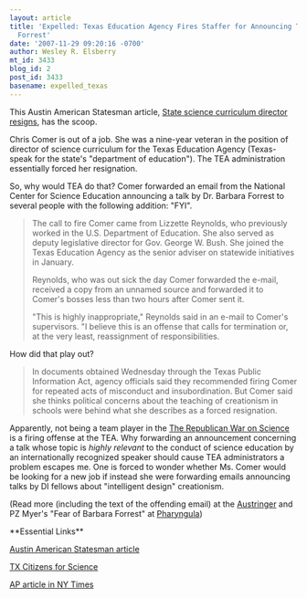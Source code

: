 ```yaml
---
layout: article
title: 'Expelled: Texas Education Agency Fires Staffer for Announcing Talk by Barbara
  Forrest'
date: '2007-11-29 09:20:16 -0700'
author: Wesley R. Elsberry
mt_id: 3433
blog_id: 2
post_id: 3433
basename: expelled_texas
---
```

This Austin American Statesman article, [State science curriculum director resigns](http://www.statesman.com/news/content/news/stories/local/11/29/1129science.html), has the scoop.

Chris Comer is out of a job. She was a nine-year veteran in the position of director of science curriculum for the Texas Education Agency (Texas-speak for the state's "department of education"). The TEA administration essentially forced her resignation.

So, why would TEA do that? Comer forwarded an email from the National Center for Science Education announcing a talk by Dr. Barbara Forrest to several people with the following addition: "FYI".

> The call to fire Comer came from Lizzette Reynolds, who previously worked in the U.S. Department of Education. She also served as deputy legislative director for Gov. George W. Bush. She joined the Texas Education Agency as the senior adviser on statewide initiatives in January.
> 
> Reynolds, who was out sick the day Comer forwarded the e-mail, received a copy from an unnamed source and forwarded it to Comer's bosses less than two hours after Comer sent it.
> 
> "This is highly inappropriate," Reynolds said in an e-mail to Comer's supervisors. "I believe this is an offense that calls for termination or, at the very least, reassignment of responsibilities.

How did that play out?

> In documents obtained Wednesday through the Texas Public Information Act, agency officials said they recommended firing Comer for repeated acts of misconduct and insubordination. But Comer said she thinks political concerns about the teaching of creationism in schools were behind what she describes as a forced resignation.

Apparently, not being a team player in the [The Republican War on Science](http://www.amazon.com/gp/product/B000NIJ4DI?ie=UTF8&amp;tag=onlinezoologi-20&amp;linkCode=as2&amp;camp=1789&amp;creative=9325&amp;creativeASIN=B000NIJ4DI)<img src="http://www.assoc-amazon.com/e/ir?t=onlinezoologi-20&amp;l=as2&amp;o=1&amp;a=B000NIJ4DI" alt="" width="1" height="1" style="border:none !important; margin:0px !important;" /> is a firing offense at the TEA. Why forwarding an announcement concerning a talk whose topic is _highly relevant_ to the conduct of science education by an internationally recognized speaker should cause TEA administrators a problem escapes me. One is forced to wonder whether Ms. Comer would be looking for a new job if instead she were forwarding emails announcing talks by DI fellows about "intelligent design" creationism.

(Read more (including the text of the offending email) at the [Austringer](http://austringer.net/wp/index.php/2007/11/29/expelled-texas-education-agency-fires-staffer-for-announcing-talk-by-barbara-forrest/) and PZ Myer's "Fear of Barbara Forrest" at [Pharyngula](http://scienceblogs.com/pharyngula/2007/11/fear_of_barbara_forrest.php))

<aside>
**Essential Links**

[Austin American Statesman article](http://www.statesman.com/news/content/news/stories/local/11/29/1129science.html)

[TX Citizens for Science](http://www.texscience.org/reviews/tea-science-director-resigns.htm)

[AP article in NY Times](http://www.nytimes.com/2007/11/30/us/30resign.html?ref=us)

</aside>
